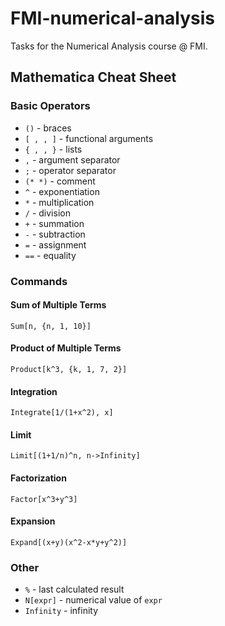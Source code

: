 # FMI-numerical-analysis
Tasks for the Numerical Analysis course @ FMI.

## Mathematica Cheat Sheet

### Basic Operators

- ```()``` - braces
- ```[ , , ]``` - functional arguments
- ```{ , , }``` - lists
- ```,``` - argument separator
- ```;``` - operator separator
- ```(* *)``` - comment
- ```^``` - exponentiation
- ```*``` - multiplication
- ```/``` - division
- ```+``` - summation
- ```-``` - subtraction
- ```=``` - assignment
- ```==``` - equality

### Commands
#### Sum of Multiple Terms
```Sum[n, {n, 1, 10}]```

#### Product of Multiple Terms
```Product[k^3, {k, 1, 7, 2}]```

#### Integration
```Integrate[1/(1+x^2), x]```

#### Limit
```Limit[(1+1/n)^n, n->Infinity]```

#### Factorization
```Factor[x^3+y^3]```

#### Expansion
```Expand[(x+y)(x^2-x*y+y^2)]```

### Other
- ```%``` - last calculated result
- ```N[expr]``` - numerical value of ```expr```
- ```Infinity``` - infinity

